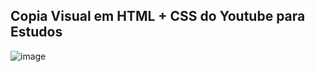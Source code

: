 <h2>Copia Visual em HTML + CSS do Youtube para Estudos</h2>


![image](https://github.com/user-attachments/assets/21010bc8-5c6c-4d3c-94b1-ba1e818cdf07)
